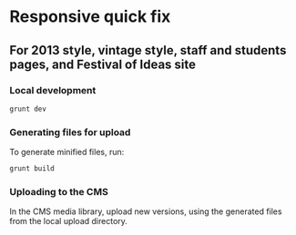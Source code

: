 # Responsive quick fix
## For 2013 style, vintage style, staff and students pages, and Festival of Ideas site

### Local development

```bash
grunt dev
```

### Generating files for upload

To generate minified files, run:

```bash
grunt build
```

### Uploading to the CMS
In the CMS media library, upload new versions, using the generated files from the local upload directory.

